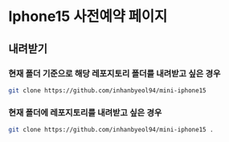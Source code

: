 # Iphone15 사전예약 페이지

## 내려받기

### 현재 폴더 기준으로 해당 레포지토리 **폴더**를 내려받고 싶은 경우

```bash
git clone https://github.com/inhanbyeol94/mini-iphone15
```

### 현재 폴더에 레포지토리를 내려받고 싶은 경우

```bash
git clone https://github.com/inhanbyeol94/mini-iphone15 .
```
